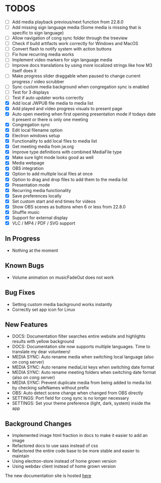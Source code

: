 # TODOS

- [ ] Add media playback previous/next function from 22.8.0
- [ ] Add missing sign language media (Some media is missing that is specific to sign language)
- [ ] Allow navigation of cong sync folder through the treeview
- [ ] Check if build artifacts work correctly for Windows and MacOS
- [ ] Convert flash to notify system with action buttons
- [ ] Fix how recurring media works
- [ ] Implement video markers for sign language media
- [ ] Improve docs translations by using more localized strings like how M3 itself does it
- [ ] Make progress slider draggable when paused to change current progress / video scrubber
- [ ] Sync custom media background when congregation sync is enabled
- [ ] Test for 3 displays
- [ ] Test if auto updater works correctly
- [X] Add local JWPUB file media to media list
- [X] Add played and video progress visuals to present page
- [X] Auto open meeting when first opening presentation mode if todays date it present or there is only one meeting
- [X] Congregation sync
- [X] Edit local filename option
- [X] Electron windows setup
- [X] Functionality to add local files to media list
- [X] Get meeting media from jw.org
- [X] Improve type definitions with combined MediaFile type
- [X] Make sure light mode looks good as well
- [X] Media webpage
- [X] OBS integration
- [X] Option to add multiple local files at once
- [X] Option to drag and drop files to add them to the media list
- [X] Presentation mode
- [X] Recurring media functionality
- [X] Save preferences locally
- [X] Set custom start and end times for videos
- [X] Show OBS scenes as buttons when 6 or less from 22.8.0
- [X] Shuffle music
- [X] Support for external display
- [X] VLC / MP4 / PDF / SVG support

## In Progress

- Nothing at the moment

## Known Bugs

- Volume animation on musicFadeOut does not work

## Bug Fixes

- Setting custom media background works instantly
- Correctly set app icon for Linux

## New Features

- DOCS: Documentation filter searches entire website and highlights results with yellow background
- DOCS: Documentation site now supports multiple languages. Time to translate my dear volunteers!
- MEDIA SYNC: Auto rename media when switching local language (also on cong server)
- MEDIA SYNC: Auto rename mediaList keys when switching date format
- MEDIA SYNC: Auto rename meeting folders when switching date format (also on cong server)
- MEDIA SYNC: Prevent duplicate media from being added to media list by checking safeNames without prefix
- OBS: Auto detect scene change when changed from OBS directly
- SETTINGS: Port field for cong sync is no longer necessary
- SETTINGS: Set your theme preference (light, dark, system) inside the app

## Background Changes

- Implemented image html fraction in docs to make it easier to add an image
- Refactored docs to use sass instead of css
- Refactored the entire code base to be more stable and easier to maintain
- Using electron-store instead of home grown version
- Using webdav client instead of home grown version

The new documentation site is hosted [here](https://mtdvlpr.github.io/meeting-media-manager/en/)
